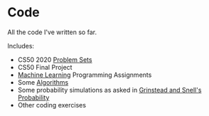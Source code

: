# Code
All the code I've written so far.

Includes:
- CS50 2020 [Problem Sets](https://cs50.harvard.edu/x/2020/)
- CS50 Final Project
- [Machine Learning](https://www.coursera.org/learn/machine-learning) Programming Assignments
- Some [Algorithms](https://www.coursera.org/specializations/algorithms)
- Some probability simulations as asked in [Grinstead and Snell's Probability](https://math.dartmouth.edu/~prob/prob/prob.pdf)
- Other coding exercises

